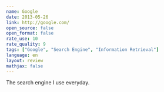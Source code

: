 ```yaml
---
name: Google
date: 2013-05-26
link: http://google.com/
open_source: false
open_format: false
rate_use: 10
rate_quality: 9
tags: ["Google", "Search Engine", "Information Retrieval"]
language: en
layout: review
mathjax: false
---
```


The search engine I use everyday. 

